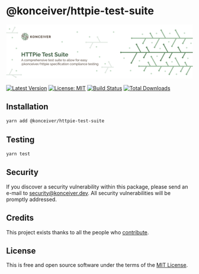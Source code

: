 # @konceiver/httpie-test-suite

<p align="center"><img src="./banner.png" /></p>

[![Latest Version](https://badgen.now.sh/npm/v/@konceiver/httpie-test-suite)](https://www.npmjs.com/package/@konceiver/httpie-test-suite)
[![License: MIT](https://badgen.now.sh/badge/license/MIT/green)](./LICENSE)
[![Build Status](https://img.shields.io/github/workflow/status/konceiver/httpie-test-suite/run-tests?label=tests)](https://img.shields.io/github/workflow/status/konceiver/httpie-test-suite/CI?label=CI)
[![Total Downloads](https://badgen.net/npm/dt/konceiver/httpie-test-suite)](https://npmjs.org/package/@konceiver/httpie-test-suite)

## Installation

```bash
yarn add @konceiver/httpie-test-suite
```

## Testing

```bash
yarn test
```

## Security

If you discover a security vulnerability within this package, please send an e-mail to security@konceiver.dev. All security vulnerabilities will be promptly addressed.

## Credits

This project exists thanks to all the people who [contribute](../../contributors).

## License

This is free and open source software under the terms of the [MIT License](./LICENSE).
